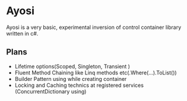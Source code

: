 
# Ayosi

Ayosi is a very basic, experimental inversion of control container library written in c#. 

## Plans
* Lifetime options(Scoped, Singleton, Transient )
* Fluent Method Chaining like Linq methods etc(.Where(...).ToList()) 
* Builder Pattern using while creating container
* Locking and Caching technics at registered services (ConcurrentDictionary using)
